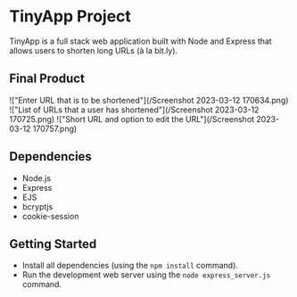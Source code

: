 # TinyApp Project

TinyApp is a full stack web application built with Node and Express that allows users to shorten long URLs (à la bit.ly).

## Final Product

!["Enter URL that is to be shortened"](/Screenshot 2023-03-12 170634.png)
!["List of URLs that a user has shortened"](/Screenshot 2023-03-12 170725.png)
!["Short URL and option to edit the URL"](/Screenshot 2023-03-12 170757.png)

## Dependencies

- Node.js
- Express
- EJS
- bcryptjs
- cookie-session

## Getting Started

- Install all dependencies (using the `npm install` command).
- Run the development web server using the `node express_server.js` command.
